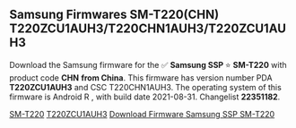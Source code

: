 <h2>Samsung Firmwares SM-T220(CHN) T220ZCU1AUH3/T220CHN1AUH3/T220ZCU1AUH3</h2>
Download the Samsung firmware for the ✅ <strong>Samsung SSP </strong> ⭐ <strong>SM-T220</strong> with product code <strong>CHN</strong> <strong> from China</strong>. This firmware has version number PDA <strong>T220ZCU1AUH3</strong> and CSC T220CHN1AUH3. The operating system of this firmware is Android R , with build date 2021-08-31. Changelist <strong>22351182</strong>.


[SM-T220](https://samfirm.shop/samsung/model/SM-T220)
[T220ZCU1AUH3](https://samfirm.shop/samsung/pda/T220ZCU1AUH3)
[Download Firmware Samsung SSP SM-T220](https://samfirm.shop/samsung/firmware/452322)

